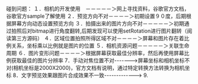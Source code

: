 碰到问题：
    １．相机的开发使用　－－－－－＞网上寻找资料，谷歌官方文档，谷歌官方sample了解使用
    ２．预览方向不对－－－－＞初期设置９０度，后期根据屏幕方向动态设置预览方向
    ３．拍摄出来的图片方向不对－－－－－＞初期通过拍照后对bitmap进行角度翻转,后期发现可以使用setRotation进行图片翻转（阅读第三方源码）
    ４．区域位置拍照所得区域不对－－－－＞屏幕和图片存在着比例关系，坐标乘以比例就是图片的位置
    ５．相机资源问题－－－－－＞关联生命周期
    ６．图片变形问题－－－－＞根据屏幕获取最佳分辨率，然后再使用屏幕比例获取最佳的图片分辨率
     7．手动对焦位置不对------->屏幕坐标和相机坐标不对(相机坐标是2000X2000)，官方文档有说明，通过特定转换方法转换为相机坐标
     8．文字预览效果跟图片合成效果不一致------------->
     9.